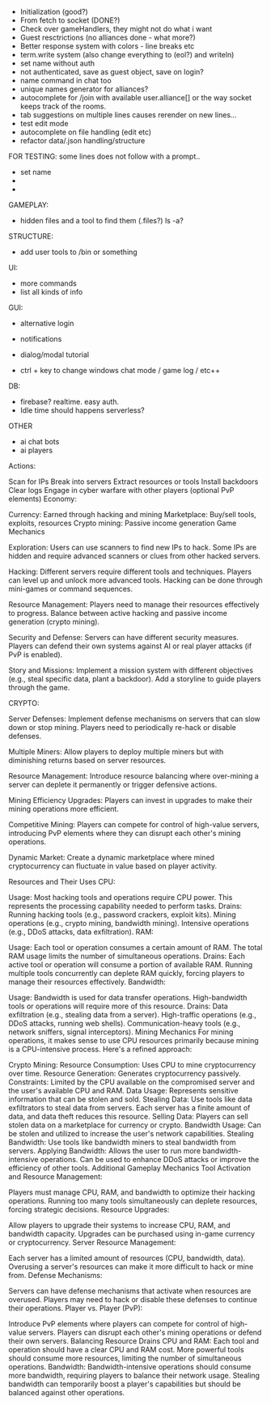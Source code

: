- Initialization (good?)
- From fetch to socket (DONE?)
- Check over gameHandlers, they might not do what i want
- Guest resctrictions (no alliances done - what more?)
- Better response system with colors - line breaks etc
- term.write system (also change everything to (eol?) and writeln)
- set name without auth
- not authenticated, save as guest object, save on login?
- name command in chat too
- unique names generator for alliances?
- autocomplete for /join with available user.alliance[] or the way socket keeps track of the rooms.
- tab suggestions on multiple lines causes rerender on new lines...
- test edit mode
- autocomplete on file handling (edit etc)
- refactor data/.json handling/structure

FOR TESTING:
some lines does not follow with a prompt..

- set name
-
-

GAMEPLAY:

- hidden files and a tool to find them (.files?) ls -a?

STRUCTURE:

- add user tools to /bin or something

UI:

- more commands
- list all kinds of info

GUI:

- alternative login
- notifications
- dialog/modal tutorial

- ctrl + key to change windows chat mode / game log / etc++

DB:

- firebase? realtime. easy auth.
- Idle time should happens serverless?

OTHER

- ai chat bots
- ai players

Actions:

Scan for IPs
Break into servers
Extract resources or tools
Install backdoors
Clear logs
Engage in cyber warfare with other players (optional PvP elements)
Economy:

Currency: Earned through hacking and mining
Marketplace: Buy/sell tools, exploits, resources
Crypto mining: Passive income generation
Game Mechanics

Exploration:
Users can use scanners to find new IPs to hack.
Some IPs are hidden and require advanced scanners or clues from other hacked servers.

Hacking:
Different servers require different tools and techniques.
Players can level up and unlock more advanced tools.
Hacking can be done through mini-games or command sequences.

Resource Management:
Players need to manage their resources effectively to progress.
Balance between active hacking and passive income generation (crypto mining).

Security and Defense:
Servers can have different security measures.
Players can defend their own systems against AI or real player attacks (if PvP is enabled).

Story and Missions:
Implement a mission system with different objectives (e.g., steal specific data, plant a backdoor).
Add a storyline to guide players through the game.

CRYPTO:

Server Defenses:
Implement defense mechanisms on servers that can slow down or stop mining.
Players need to periodically re-hack or disable defenses.

Multiple Miners:
Allow players to deploy multiple miners but with diminishing returns based on server resources.

Resource Management:
Introduce resource balancing where over-mining a server can deplete it permanently or trigger defensive actions.

Mining Efficiency Upgrades:
Players can invest in upgrades to make their mining operations more efficient.

Competitive Mining:
Players can compete for control of high-value servers, introducing PvP elements where they can disrupt each other's mining operations.

Dynamic Market:
Create a dynamic marketplace where mined cryptocurrency can fluctuate in value based on player activity.

Resources and Their Uses
CPU:

Usage: Most hacking tools and operations require CPU power. This represents the processing capability needed to perform tasks.
Drains:
Running hacking tools (e.g., password crackers, exploit kits).
Mining operations (e.g., crypto mining, bandwidth mining).
Intensive operations (e.g., DDoS attacks, data exfiltration).
RAM:

Usage: Each tool or operation consumes a certain amount of RAM. The total RAM usage limits the number of simultaneous operations.
Drains:
Each active tool or operation will consume a portion of available RAM.
Running multiple tools concurrently can deplete RAM quickly, forcing players to manage their resources effectively.
Bandwidth:

Usage: Bandwidth is used for data transfer operations. High-bandwidth tools or operations will require more of this resource.
Drains:
Data exfiltration (e.g., stealing data from a server).
High-traffic operations (e.g., DDoS attacks, running web shells).
Communication-heavy tools (e.g., network sniffers, signal interceptors).
Mining Mechanics
For mining operations, it makes sense to use CPU resources primarily because mining is a CPU-intensive process. Here's a refined approach:

Crypto Mining:
Resource Consumption: Uses CPU to mine cryptocurrency over time.
Resource Generation: Generates cryptocurrency passively.
Constraints: Limited by the CPU available on the compromised server and the user's available CPU and RAM.
Data
Usage: Represents sensitive information that can be stolen and sold.
Stealing Data:
Use tools like data exfiltrators to steal data from servers.
Each server has a finite amount of data, and data theft reduces this resource.
Selling Data:
Players can sell stolen data on a marketplace for currency or crypto.
Bandwidth
Usage: Can be stolen and utilized to increase the user's network capabilities.
Stealing Bandwidth:
Use tools like bandwidth miners to steal bandwidth from servers.
Applying Bandwidth:
Allows the user to run more bandwidth-intensive operations.
Can be used to enhance DDoS attacks or improve the efficiency of other tools.
Additional Gameplay Mechanics
Tool Activation and Resource Management:

Players must manage CPU, RAM, and bandwidth to optimize their hacking operations.
Running too many tools simultaneously can deplete resources, forcing strategic decisions.
Resource Upgrades:

Allow players to upgrade their systems to increase CPU, RAM, and bandwidth capacity.
Upgrades can be purchased using in-game currency or cryptocurrency.
Server Resource Management:

Each server has a limited amount of resources (CPU, bandwidth, data).
Overusing a server's resources can make it more difficult to hack or mine from.
Defense Mechanisms:

Servers can have defense mechanisms that activate when resources are overused.
Players may need to hack or disable these defenses to continue their operations.
Player vs. Player (PvP):

Introduce PvP elements where players can compete for control of high-value servers.
Players can disrupt each other's mining operations or defend their own servers.
Balancing Resource Drains
CPU and RAM:
Each tool and operation should have a clear CPU and RAM cost.
More powerful tools should consume more resources, limiting the number of simultaneous operations.
Bandwidth:
Bandwidth-intensive operations should consume more bandwidth, requiring players to balance their network usage.
Stealing bandwidth can temporarily boost a player's capabilities but should be balanced against other operations.
